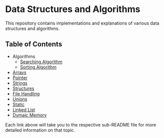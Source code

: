 # Data Structures and Algorithms

This repository contains implementations and explanations of various data structures and algorithms.

## Table of Contents
- Algorithms
  - [Searching Algorithm](algorithms/searching/README.md)
  - [Sorting Algorithm](algorithms/sorting/README.md)
- [Arrays](./Arrays/README.md)
- [Pointer](./Pointers/README.md)
- [Strings](./Strings/README.md)
- [Structures](./Structures/README.md)
- [File Handling](./File-handling/README.md)
- [Unions](./Unions/README.md)
- [Static](./Static/README.md)
- [Linked List](./linked-Lists/README.md)
- [Dymaic Memory](./Dynamic-memory/README.md)


Each link above will take you to the respective sub-README file for more detailed information on that topic.

